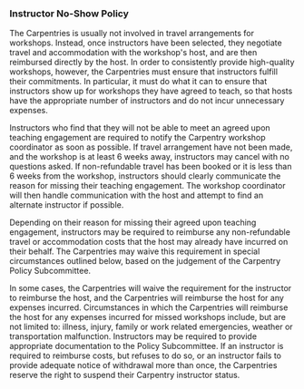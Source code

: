 ### Instructor No-Show Policy

The Carpentries is usually not involved in travel arrangements for workshops. Instead, once instructors have been selected, they negotiate travel and accommodation with the workshop's host, and are then reimbursed directly by the host. In order to consistently provide high-quality workshops, however, the Carpentries must ensure that instructors fulfill their commitments. In particular, it must do what it can to ensure that instructors show up for workshops they have agreed to teach, so that hosts have the appropriate number of instructors and do not incur unnecessary expenses.

Instructors who find that they will not be able to meet an agreed upon teaching engagement are required to notify the Carpentry workshop coordinator as soon as possible. If travel arrangement have not been made, and the workshop is at least 6 weeks away, instructors may cancel with no questions asked. If non-refundable travel has been booked or it is less than 6 weeks from the workshop, instructors should clearly communicate the reason for missing their teaching engagement. The workshop coordinator will then handle communication with the host and attempt to find an alternate instructor if possible.

Depending on their reason for missing their agreed upon teaching engagement, instructors may be required to reimburse any non-refundable travel or accommodation costs that the host may already have incurred on their behalf. The Carpentries may waive this requirement in special circumstances outlined below, based on the judgement of the Carpentry Policy Subcommittee.

In some cases, the Carpentries will waive the requirement for the instructor to reimburse the host, and the Carpentries will reimburse the host for any expenses incurred. Circumstances in which the Carpentries will reimburse the host for any expenses incurred for missed workshops include, but are not limited to: illness, injury, family or work related emergencies, weather or transportation malfunction. Instructors may be required to provide appropriate documentation to the Policy Subcommittee. If an instructor is required to reimburse costs, but refuses to do so, or an instructor fails to provide adequate notice of withdrawal more than once, the Carpentries reserve the right to suspend their Carpentry instructor status.